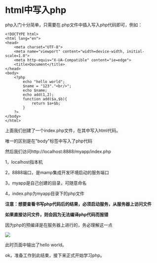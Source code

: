 # html中写入php

php入门十分简单，只需要在.php文件中插入写入php代码即可，例如： 

    <!DOCTYPE html>
    <html lang="en">
    <head>
        <meta charset="UTF-8">
        <meta name="viewport" content="width=device-width, initial-scale=1.0">
        <meta http-equiv="X-UA-Compatible" content="ie=edge">
        <title>Document</title>
    </head>
    <body>
        <?php
            echo "hello world";
            $name = "123"."<br/>";
            echo $name;
            echo add(1,2);
            function add($a,$b){
                return $a+$b;
            }
        ?>
    </body>
    </html>

上面我们创建了一个index.php文件，在其中写入html代码。

唯一的区别是在"body"标签中写入了php代码

然后我们访问http://localhost:8888/myapp/index.php

1，localhost指本机

2，8888端口，是mamp集成开发环境启动的服务端口

3，myapp是自己创建的目录，可随意命名

4，index.php为myapp目录下的php文件


**注意：想要查看书写php代码后的结果，必须启动服务，从服务器上访问文件**

**如果直接访问文件，则会因为无法编译php代码而报错**

因为php的预编译是在服务器上进行的，务必理解这一点

![](https://ws3.sinaimg.cn/large/006tKfTcly1flfk0342a1j30g60ds3zv.jpg)

此时页面中输出了hello world。

ok，准备工作到此结束，接下来正式开始学习php。
